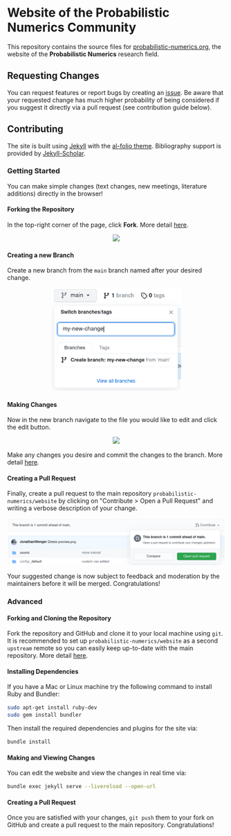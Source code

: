 # Website of the Probabilistic Numerics Community

This repository contains the source files for [probabilistic-numerics.org](probabilistic-numerics.org), the website of the **Probabilistic Numerics** research field.

## Requesting Changes

You can request features or report bugs by creating an [issue](https://github.com/probabilistic-numerics/website/issues). Be aware that your requested change has much higher probability of being considered if you suggest it directly via a pull request (see contribution guide below).

## Contributing

The site is built using [Jekyll](https://jekyllrb.com/) with the [al-folio theme](https://github.com/alshedivat/al-folio). Bibliography support is provided by [Jekyll-Scholar](https://github.com/inukshuk/jekyll-scholar).

### Getting Started

You can make simple changes (text changes, new meetings, literature additions) directly in the browser!

#### Forking the Repository

In the top-right corner of the page, click **Fork**. More detail [here](https://docs.github.com/en/get-started/quickstart/fork-a-repo#forking-a-repository).

<div align="center">
    <img src="https://docs.github.com/assets/cb-28613/images/help/repository/fork_button.png" width=400>
</div>

#### Creating a new Branch

Create a new branch from the `main` branch named after your desired change.

<div align="center">
    <img src="assets/img/contributing/creating_a_branch.png" width=300>
</div>

#### Making Changes

Now in the new branch navigate to the file you would like to edit and click the edit button.

<div align="center">
    <img src="https://docs.github.com/assets/images/help/repository/edit-file-edit-button.png" width=300>
</div>

Make any changes you desire and commit the changes to the branch. More detail [here](https://docs.github.com/en/github/managing-files-in-a-repository/managing-files-on-github/editing-files-in-your-repository).

#### Creating a Pull Request

Finally, create a pull request to the main repository `probabilistic-numerics/website` by clicking on "Contribute > Open a Pull Request" and writing a verbose description of your change.

<div align="center">
    <img src="assets/img/contributing/creating_a_pr.png" width=600>
</div>

Your suggested change is now subject to feedback and moderation by the maintainers before it will be merged. Congratulations!

### Advanced

#### Forking and Cloning the Repository
Fork the repository and GitHub and clone it to your local machine using `git`. It is recommended to set up `probabilistic-numerics/website` as a second `upstream` remote so you can easily keep up-to-date with the main repository. More detail [here](https://git-scm.com/book/en/v2/Git-Basics-Working-with-Remotes).

#### Installing Dependencies

If you have a Mac or Linux machine try the following command to install Ruby and Bundler:

```bash
sudo apt-get install ruby-dev
sudo gem install bundler
```

Then install the required dependencies and plugins for the site via:

```bash
bundle install
```

#### Making and Viewing Changes

You can edit the website and view the changes in real time via:

```bash
bundle exec jekyll serve --livereload --open-url
```


#### Creating a Pull Request
Once you are satisfied with your changes, `git push` them to your fork on GitHub and create a pull request to the main repository. Congratulations!
